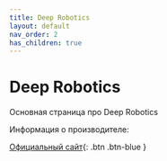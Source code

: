 ```yaml
---
title: Deep Robotics
layout: default
nav_order: 2
has_children: true
---
```


# Deep Robotics
Основная страница про Deep Robotics

Информация о производителе:

[Официальный сайт](https://www.deeprobotics.cn/en/){: .btn .btn-blue }




